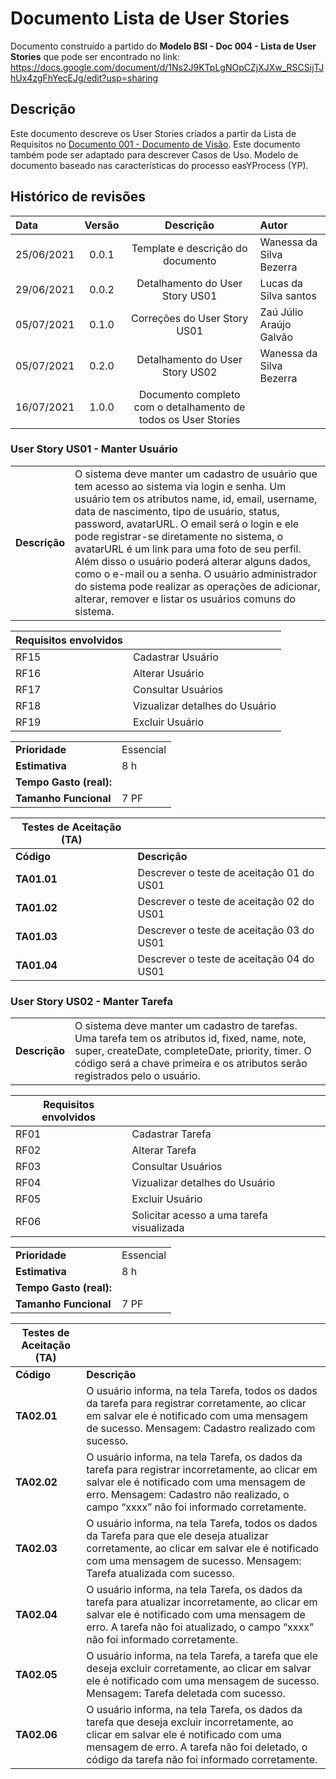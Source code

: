 # Documento Lista de User Stories

Documento construído a partido do **Modelo BSI - Doc 004 - Lista de User Stories** que pode ser encontrado no
link: <https://docs.google.com/document/d/1Ns2J9KTpLgNOpCZjXJXw_RSCSijTJhUx4zgFhYecEJg/edit?usp=sharing>

## Descrição

Este documento descreve os User Stories criados a partir da Lista de Requisitos no [Documento 001 - Documento de Visão](doc-visao.md). Este documento também pode ser adaptado para descrever Casos de Uso. Modelo de documento baseado nas características do processo easYProcess (YP).

## Histórico de revisões

| Data       | Versão |                           Descrição                            | Autor                    |
| :--------- | :----: | :------------------------------------------------------------: | :----------------------- |
| 25/06/2021 | 0.0.1  |               Template e descrição do documento                | Wanessa da Silva Bezerra |
| 29/06/2021 | 0.0.2  |                Detalhamento do User Story US01                 | Lucas da Silva santos    |
| 05/07/2021 | 0.1.0  |                  Correções do User Story US01                  | Zaú Júlio Araújo Galvão  |
| 05/07/2021 | 0.2.0  |                Detalhamento do User Story US02                 | Wanessa da Silva Bezerra |
| 16/07/2021 | 1.0.0  | Documento completo com o detalhamento de todos os User Stories |                          |

### User Story US01 - Manter Usuário

|               |                                                                                                                                                                                                                                                                                                                                                                                                                                                                                                                                                             |
| ------------- | :---------------------------------------------------------------------------------------------------------------------------------------------------------------------------------------------------------------------------------------------------------------------------------------------------------------------------------------------------------------------------------------------------------------------------------------------------------------------------------------------------------------------------------------------------------- |
| **Descrição** | O sistema deve manter um cadastro de usuário que tem acesso ao sistema via login e senha. Um usuário tem os atributos name, id, email, username, data de nascimento, tipo de usuário, status, password, avatarURL. O email será o login e ele pode registrar-se diretamente no sistema, o avatarURL é um link para uma foto de seu perfil. Além disso o usuário poderá alterar alguns dados, como o e-mail ou a senha. O usuário administrador do sistema pode realizar as operações de adicionar, alterar, remover e listar os usuários comuns do sistema. |

| **Requisitos envolvidos** |                                |
| ------------------------- | :----------------------------- |
| RF15                      | Cadastrar Usuário              |
| RF16                      | Alterar Usuário                |
| RF17                      | Consultar Usuários             |
| RF18                      | Vizualizar detalhes do Usuário |
| RF19                      | Excluir Usuário                |

|                         |           |
| ----------------------- | :-------- |
| **Prioridade**          | Essencial |
| **Estimativa**          | 8 h       |
| **Tempo Gasto (real):** |           |
| **Tamanho Funcional**   | 7 PF      |

| Testes de Aceitação (TA) |                                           |
| ------------------------ | ----------------------------------------- |
| **Código**               | **Descrição**                             |
| **TA01.01**              | Descrever o teste de aceitação 01 do US01 |
| **TA01.02**              | Descrever o teste de aceitação 02 do US01 |
| **TA01.03**              | Descrever o teste de aceitação 03 do US01 |
| **TA01.04**              | Descrever o teste de aceitação 04 do US01 |

### User Story US02 - Manter Tarefa

|               |                                                                                                                                                                                                                                    |
| ------------- | :--------------------------------------------------------------------------------------------------------------------------------------------------------------------------------------------------------------------------------- |
| **Descrição** | O sistema deve manter um cadastro de tarefas. Uma tarefa tem os atributos id, fixed, name, note, super, createDate, completeDate, priority, timer. O código será a chave primeira e os atributos serão registrados pelo o usuário. |

| **Requisitos envolvidos** |                                           |
| ------------------------- | :---------------------------------------- |
| RF01                      | Cadastrar Tarefa                          |
| RF02                      | Alterar Tarefa                            |
| RF03                      | Consultar Usuários                        |
| RF04                      | Vizualizar detalhes do Usuário            |
| RF05                      | Excluir Usuário                           |
| RF06                      | Solicitar acesso a uma tarefa visualizada |

|                         |           |
| ----------------------- | :-------- |
| **Prioridade**          | Essencial |
| **Estimativa**          | 8 h       |
| **Tempo Gasto (real):** |           |
| **Tamanho Funcional**   | 7 PF      |

| Testes de Aceitação (TA) |                                                                                                                                                                                                                                       |
| ------------------------ | ------------------------------------------------------------------------------------------------------------------------------------------------------------------------------------------------------------------------------------- |
| **Código**               | **Descrição**                                                                                                                                                                                                                         |
| **TA02.01**              | O usuário informa, na tela Tarefa, todos os dados da tarefa para registrar corretamente, ao clicar em salvar ele é notificado com uma mensagem de sucesso. Mensagem: Cadastro realizado com sucesso.                                  |
| **TA02.02**              | O usuário informa, na tela Tarefa, os dados da tarefa para registrar incorretamente, ao clicar em salvar ele é notificado com uma mensagem de erro. Mensagem: Cadastro não realizado, o campo “xxxx” não foi informado corretamente.  |
| **TA02.03**              | O usuário informa, na tela Tarefa, todos os dados da Tarefa para que ele deseja atualizar corretamente, ao clicar em salvar ele é notificado com uma mensagem de sucesso. Mensagem: Tarefa atualizada com sucesso.                    |
| **TA02.04**              | O usuário informa, na tela Tarefa, os dados da tarefa para atualizar incorretamente, ao clicar em salvar ele é notificado com uma mensagem de erro. A tarefa não foi atualizado, o campo “xxxx” não foi informado corretamente.       |
| **TA02.05**              | O usuário informa, na tela Tarefa, a tarefa que ele deseja excluir corretamente, ao clicar em salvar ele é notificado com uma mensagem de sucesso. Mensagem: Tarefa deletada com sucesso.                                             |
| **TA02.06**              | O usuário informa, na tela Tarefa, os dados da tarefa que deseja excluir incorretamente, ao clicar em salvar ele é notificado com uma mensagem de erro. A tarefa não foi deletado, o código da tarefa não foi informado corretamente. |

